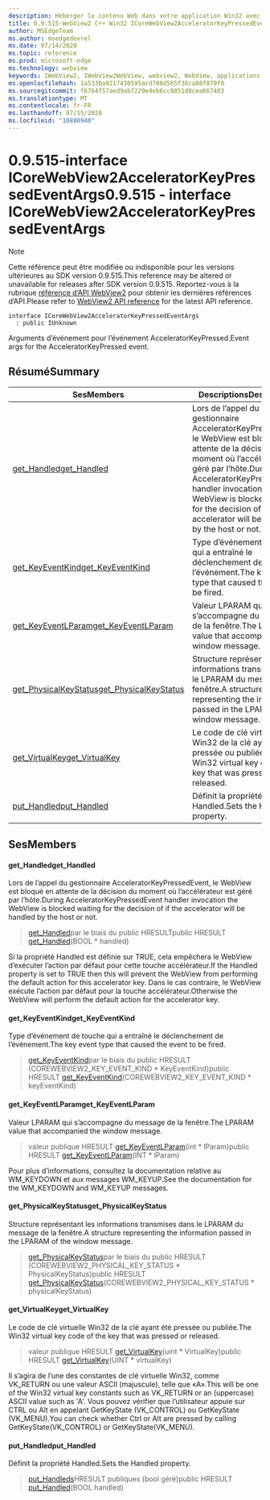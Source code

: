 ```yaml
---
description: Héberger le contenu Web dans votre application Win32 avec le contrôle Microsoft Edge WebView2
title: 0.9.515-WebView2 C++ Win32 ICoreWebView2AcceleratorKeyPressedEventArgs
author: MSEdgeTeam
ms.author: msedgedevrel
ms.date: 07/14/2020
ms.topic: reference
ms.prod: microsoft-edge
ms.technology: webview
keywords: IWebView2, IWebView2WebView, webview2, WebView, applications Win32, Win32, Edge, ICoreWebView2, ICoreWebView2Controller, contrôle de navigateur, html Edge
ms.openlocfilehash: 1a5330a9217430595acd708d565f38ca88f879f0
ms.sourcegitcommit: f6764f57aed9ab7229e4eb6cc8851d0cea667403
ms.translationtype: MT
ms.contentlocale: fr-FR
ms.lasthandoff: 07/15/2020
ms.locfileid: "10880940"
---
```

# <span data-ttu-id="43cb4-104">0.9.515-interface ICoreWebView2AcceleratorKeyPressedEventArgs</span><span class="sxs-lookup"><span data-stu-id="43cb4-104">0.9.515 - interface ICoreWebView2AcceleratorKeyPressedEventArgs</span></span> 

> [!NOTE]
> <span data-ttu-id="43cb4-105">Cette référence peut être modifiée ou indisponible pour les versions ultérieures au SDK version 0.9.515.</span><span class="sxs-lookup"><span data-stu-id="43cb4-105">This reference may be altered or unavailable for releases after SDK version 0.9.515.</span></span> <span data-ttu-id="43cb4-106">Reportez-vous à la rubrique [référence d’API WebView2](../../../webview2-api-reference.md) pour obtenir les dernières références d’API.</span><span class="sxs-lookup"><span data-stu-id="43cb4-106">Please refer to [WebView2 API reference](../../../webview2-api-reference.md) for the latest API reference.</span></span>

```
interface ICoreWebView2AcceleratorKeyPressedEventArgs
  : public IUnknown
```

<span data-ttu-id="43cb4-107">Arguments d’événement pour l’événement AcceleratorKeyPressed.</span><span class="sxs-lookup"><span data-stu-id="43cb4-107">Event args for the AcceleratorKeyPressed event.</span></span>

## <span data-ttu-id="43cb4-108">Résumé</span><span class="sxs-lookup"><span data-stu-id="43cb4-108">Summary</span></span>

 <span data-ttu-id="43cb4-109">Ses</span><span class="sxs-lookup"><span data-stu-id="43cb4-109">Members</span></span>                        | <span data-ttu-id="43cb4-110">Descriptions</span><span class="sxs-lookup"><span data-stu-id="43cb4-110">Descriptions</span></span>
--------------------------------|---------------------------------------------
[<span data-ttu-id="43cb4-111">get_Handled</span><span class="sxs-lookup"><span data-stu-id="43cb4-111">get_Handled</span></span>](#get_handled) | <span data-ttu-id="43cb4-112">Lors de l’appel du gestionnaire AcceleratorKeyPressedEvent, le WebView est bloqué en attente de la décision du moment où l’accélérateur est géré par l’hôte.</span><span class="sxs-lookup"><span data-stu-id="43cb4-112">During AcceleratorKeyPressedEvent handler invocation the WebView is blocked waiting for the decision of if the accelerator will be handled by the host or not.</span></span>
[<span data-ttu-id="43cb4-113">get_KeyEventKind</span><span class="sxs-lookup"><span data-stu-id="43cb4-113">get_KeyEventKind</span></span>](#get_keyeventkind) | <span data-ttu-id="43cb4-114">Type d’événement de touche qui a entraîné le déclenchement de l’événement.</span><span class="sxs-lookup"><span data-stu-id="43cb4-114">The key event type that caused the event to be fired.</span></span>
[<span data-ttu-id="43cb4-115">get_KeyEventLParam</span><span class="sxs-lookup"><span data-stu-id="43cb4-115">get_KeyEventLParam</span></span>](#get_keyeventlparam) | <span data-ttu-id="43cb4-116">Valeur LPARAM qui s’accompagne du message de la fenêtre.</span><span class="sxs-lookup"><span data-stu-id="43cb4-116">The LPARAM value that accompanied the window message.</span></span>
[<span data-ttu-id="43cb4-117">get_PhysicalKeyStatus</span><span class="sxs-lookup"><span data-stu-id="43cb4-117">get_PhysicalKeyStatus</span></span>](#get_physicalkeystatus) | <span data-ttu-id="43cb4-118">Structure représentant les informations transmises dans le LPARAM du message de la fenêtre.</span><span class="sxs-lookup"><span data-stu-id="43cb4-118">A structure representing the information passed in the LPARAM of the window message.</span></span>
[<span data-ttu-id="43cb4-119">get_VirtualKey</span><span class="sxs-lookup"><span data-stu-id="43cb4-119">get_VirtualKey</span></span>](#get_virtualkey) | <span data-ttu-id="43cb4-120">Le code de clé virtuelle Win32 de la clé ayant été pressée ou publiée.</span><span class="sxs-lookup"><span data-stu-id="43cb4-120">The Win32 virtual key code of the key that was pressed or released.</span></span>
[<span data-ttu-id="43cb4-121">put_Handled</span><span class="sxs-lookup"><span data-stu-id="43cb4-121">put_Handled</span></span>](#put_handled) | <span data-ttu-id="43cb4-122">Définit la propriété Handled.</span><span class="sxs-lookup"><span data-stu-id="43cb4-122">Sets the Handled property.</span></span>

## <span data-ttu-id="43cb4-123">Ses</span><span class="sxs-lookup"><span data-stu-id="43cb4-123">Members</span></span>

#### <span data-ttu-id="43cb4-124">get_Handled</span><span class="sxs-lookup"><span data-stu-id="43cb4-124">get_Handled</span></span> 

<span data-ttu-id="43cb4-125">Lors de l’appel du gestionnaire AcceleratorKeyPressedEvent, le WebView est bloqué en attente de la décision du moment où l’accélérateur est géré par l’hôte.</span><span class="sxs-lookup"><span data-stu-id="43cb4-125">During AcceleratorKeyPressedEvent handler invocation the WebView is blocked waiting for the decision of if the accelerator will be handled by the host or not.</span></span>

> <span data-ttu-id="43cb4-126">[get_Handled](#get_handled)par le biais du public HRESULT</span><span class="sxs-lookup"><span data-stu-id="43cb4-126">public HRESULT [get_Handled](#get_handled)(BOOL \* handled)</span></span>

<span data-ttu-id="43cb4-127">Si la propriété Handled est définie sur TRUE, cela empêchera le WebView d’exécuter l’action par défaut pour cette touche accélérateur.</span><span class="sxs-lookup"><span data-stu-id="43cb4-127">If the Handled property is set to TRUE then this will prevent the WebView from performing the default action for this accelerator key.</span></span> <span data-ttu-id="43cb4-128">Dans le cas contraire, le WebView exécute l’action par défaut pour la touche accélérateur.</span><span class="sxs-lookup"><span data-stu-id="43cb4-128">Otherwise the WebView will perform the default action for the accelerator key.</span></span>

#### <span data-ttu-id="43cb4-129">get_KeyEventKind</span><span class="sxs-lookup"><span data-stu-id="43cb4-129">get_KeyEventKind</span></span> 

<span data-ttu-id="43cb4-130">Type d’événement de touche qui a entraîné le déclenchement de l’événement.</span><span class="sxs-lookup"><span data-stu-id="43cb4-130">The key event type that caused the event to be fired.</span></span>

> <span data-ttu-id="43cb4-131">[get_KeyEventKind](#get_keyeventkind)par le biais du public HRESULT (COREWEBVIEW2_KEY_EVENT_KIND \* KeyEventKind)</span><span class="sxs-lookup"><span data-stu-id="43cb4-131">public HRESULT [get_KeyEventKind](#get_keyeventkind)(COREWEBVIEW2_KEY_EVENT_KIND \* keyEventKind)</span></span>

#### <span data-ttu-id="43cb4-132">get_KeyEventLParam</span><span class="sxs-lookup"><span data-stu-id="43cb4-132">get_KeyEventLParam</span></span> 

<span data-ttu-id="43cb4-133">Valeur LPARAM qui s’accompagne du message de la fenêtre.</span><span class="sxs-lookup"><span data-stu-id="43cb4-133">The LPARAM value that accompanied the window message.</span></span>

> <span data-ttu-id="43cb4-134">valeur publique HRESULT [get_KeyEventLParam](#get_keyeventlparam)(int \* lParam)</span><span class="sxs-lookup"><span data-stu-id="43cb4-134">public HRESULT [get_KeyEventLParam](#get_keyeventlparam)(INT \* lParam)</span></span>

<span data-ttu-id="43cb4-135">Pour plus d’informations, consultez la documentation relative au WM_KEYDOWN et aux messages WM_KEYUP.</span><span class="sxs-lookup"><span data-stu-id="43cb4-135">See the documentation for the WM_KEYDOWN and WM_KEYUP messages.</span></span>

#### <span data-ttu-id="43cb4-136">get_PhysicalKeyStatus</span><span class="sxs-lookup"><span data-stu-id="43cb4-136">get_PhysicalKeyStatus</span></span> 

<span data-ttu-id="43cb4-137">Structure représentant les informations transmises dans le LPARAM du message de la fenêtre.</span><span class="sxs-lookup"><span data-stu-id="43cb4-137">A structure representing the information passed in the LPARAM of the window message.</span></span>

> <span data-ttu-id="43cb4-138">[get_PhysicalKeyStatus](#get_physicalkeystatus)par le biais du public HRESULT (COREWEBVIEW2_PHYSICAL_KEY_STATUS \* PhysicalKeyStatus)</span><span class="sxs-lookup"><span data-stu-id="43cb4-138">public HRESULT [get_PhysicalKeyStatus](#get_physicalkeystatus)(COREWEBVIEW2_PHYSICAL_KEY_STATUS \* physicalKeyStatus)</span></span>

#### <span data-ttu-id="43cb4-139">get_VirtualKey</span><span class="sxs-lookup"><span data-stu-id="43cb4-139">get_VirtualKey</span></span> 

<span data-ttu-id="43cb4-140">Le code de clé virtuelle Win32 de la clé ayant été pressée ou publiée.</span><span class="sxs-lookup"><span data-stu-id="43cb4-140">The Win32 virtual key code of the key that was pressed or released.</span></span>

> <span data-ttu-id="43cb4-141">valeur publique HRESULT [get_VirtualKey](#get_virtualkey)(uint \* VirtualKey)</span><span class="sxs-lookup"><span data-stu-id="43cb4-141">public HRESULT [get_VirtualKey](#get_virtualkey)(UINT \* virtualKey)</span></span>

<span data-ttu-id="43cb4-142">Il s’agira de l’une des constantes de clé virtuelle Win32, comme VK_RETURN ou une valeur ASCII (majuscule), telle que «A».</span><span class="sxs-lookup"><span data-stu-id="43cb4-142">This will be one of the Win32 virtual key constants such as VK_RETURN or an (uppercase) ASCII value such as 'A'.</span></span> <span data-ttu-id="43cb4-143">Vous pouvez vérifier que l’utilisateur appuie sur CTRL ou Alt en appelant GetKeyState (VK_CONTROL) ou GetKeyState (VK_MENU).</span><span class="sxs-lookup"><span data-stu-id="43cb4-143">You can check whether Ctrl or Alt are pressed by calling GetKeyState(VK_CONTROL) or GetKeyState(VK_MENU).</span></span>

#### <span data-ttu-id="43cb4-144">put_Handled</span><span class="sxs-lookup"><span data-stu-id="43cb4-144">put_Handled</span></span> 

<span data-ttu-id="43cb4-145">Définit la propriété Handled.</span><span class="sxs-lookup"><span data-stu-id="43cb4-145">Sets the Handled property.</span></span>

> <span data-ttu-id="43cb4-146">[put_Handleds](#put_handled)HRESULT publiques (bool géré)</span><span class="sxs-lookup"><span data-stu-id="43cb4-146">public HRESULT [put_Handled](#put_handled)(BOOL handled)</span></span>

